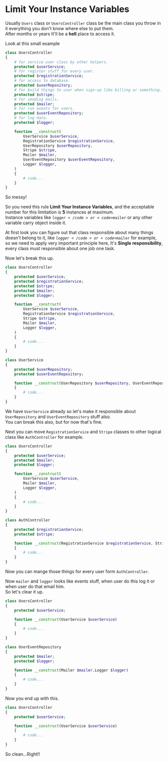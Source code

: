 # Limit Your Instance Variables

Usually <code>Users</code> class or <code>UsersController</code> class be the main class you throw in it everything you don't know where else to put them. <br>
After months or years It'll be a **hell** place to access it.

Look at this small example
```php
class UsersController
{
    # for service user class by other helpers.
    protected $userService; 
    # for register stuff for every user.
    protected $registrationService;
    # for access to database.
    protected $userRepository;
    # for build things to user when sign-up like billing or something.
    protected $stripe;
    # for sending mails.
    protected $mailer;
    # for run events for users.
    protected $userEventRepository;
    # for log data.
    protected $logger;

    function __construct(
        UserService $userService,
        RegistrationService $registrationService,
        UserRepository $userRepository,
        Stripe $stripe,
        Mailer $mailer,
        UserEventRepository $userEventRepository,
        Logger $logger,
    )
    {
        # code...
    }
}
```
So messy!

So you need this rule **Limit Your Instance Variables**, and the acceptable number for this limitation is **5** instances at maximum. <br>
Instance variables like <code>$logger</code> or <code>$mailer</code> or any other variable carry object inside it.

At first look you can figure out that class responsible about many things doesn't belong to it, like <code>$logger</code> or <code>$mailer</code> for example, so we need to apply very important principle here, It's **Single responsibility**, every class must responsible about one job one task.

Now let's break this up. <br>
```php
class UsersController
{
    protected $userService;
    protected $registrationService;
    protected $stripe;
    protected $mailer;
    protected $logger;

    function __construct(
        UserService $userService,
        RegistrationService $registrationService,
        Stripe $stripe,
        Mailer $mailer,
        Logger $logger,
    )
    {
        # code...
    }
}

class UserService
{
    protected $userRepository;
    protected $userEventRepository;

    function __construct(UserRepository $userRepository, UserEventRepository $userEventRepository)
    {
        # code...
    }
}
```
We have <code>UserService</code> already so let's make it responsible about <code>UserRepository</code> and <code>UserEventRepository</code> stuff also. <br>
You can break this also, but for now that's fine.

Next you can move <code>RegistrationService</code> and <code>Stripe</code> classes to other logical class like <code>AuthController</code> for example.
```php
class UsersController
{
    protected $userService;
    protected $mailer;
    protected $logger;

    function __construct(
        UserService $userService,
        Mailer $mailer,
        Logger $logger,
    )
    {
        # code...
    }
}

class AuthController
{
    protected $registrationService;
    protected $stripe;

    function __construct(RegistrationService $registrationService, Stripe $stripe)
    {
        # code...
    }
}
```
Now you can mange those things for every user form <code>AuthController</code>.

Now <code>mailer</code> and <code>logger</code> looks like events stuff, when user do this log it or when user do that email him. <br>
So let's clear it up.
```php
class UsersController
{
    protected $userService;

    function __construct(UserService $userService)
    {
        # code...
    }
}

class UserEventRepository
{
    protected $mailer;
    protected $logger;

    function __construct(Mailer $mailer,Logger $logger)
    {
        # code...
    }
}
```
Now you end up with this.
```php
class UsersController
{
    protected $userService;

    function __construct(UserService $userService)
    {
        # code...
    }
}
```
So clean...Right!!
